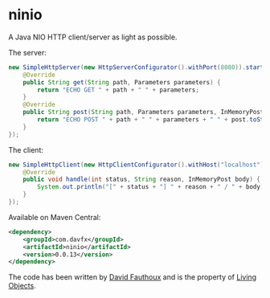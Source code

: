 ninio
=====

A Java NIO HTTP client/server as light as possible.


The server:

```java
new SimpleHttpServer(new HttpServerConfigurator().withPort(8080)).start(new DefaultSimpleHttpServerHandler() {
	@Override
	public String get(String path, Parameters parameters) {
		return "ECHO GET " + path + " " + parameters;
	}
	@Override
	public String post(String path, Parameters parameters, InMemoryPost post) {
		return "ECHO POST " + path + " " + parameters + " " + post.toString();
	}
});
```

The client:

```java
new SimpleHttpClient(new HttpClientConfigurator().withHost("localhost").withPort(8080)).on("/path?foo=bar").send(new SimpleHttpClientHandler() {
	@Override
	public void handle(int status, String reason, InMemoryPost body) {
		System.out.println("[" + status + "] " + reason + " / " + body);
	}
});
```

Available on Maven Central:

```xml
<dependency>
	<groupId>com.davfx</groupId>
	<artifactId>ninio</artifactId>
	<version>0.0.13</version>
</dependency>
```

The code has been written by [David Fauthoux](davfx.com) and is the property of [Living Objects](livingobjects.com).